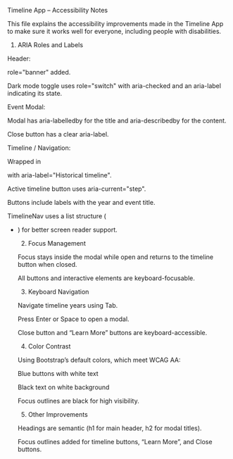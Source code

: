 Timeline App – Accessibility Notes

This file explains the accessibility improvements made in the Timeline App to make sure it works well for everyone, including people with disabilities.

1. ARIA Roles and Labels

Header:

role="banner" added.

Dark mode toggle uses role="switch" with aria-checked and an aria-label indicating its state.

Event Modal:

Modal has aria-labelledby for the title and aria-describedby for the content.

Close button has a clear aria-label.

Timeline / Navigation:

Wrapped in <nav> with aria-label="Historical timeline".

Active timeline button uses aria-current="step".

Buttons include labels with the year and event title.

TimelineNav uses a list structure (<ul><li>) for better screen reader support.

2. Focus Management

Focus stays inside the modal while open and returns to the timeline button when closed.

All buttons and interactive elements are keyboard-focusable.

3. Keyboard Navigation

Navigate timeline years using Tab.

Press Enter or Space to open a modal.

Close button and “Learn More” buttons are keyboard-accessible.

4. Color Contrast

Using Bootstrap’s default colors, which meet WCAG AA:

Blue buttons with white text 

Black text on white background 

Focus outlines are black for high visibility.

5. Other Improvements

Headings are semantic (h1 for main header, h2 for modal titles).

Focus outlines added for timeline buttons, “Learn More”, and Close buttons.